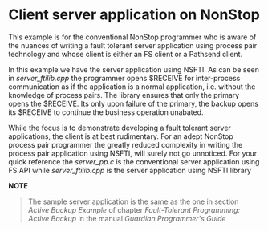 # Client server application on NonStop
This example is for the conventional NonStop programmer who is aware of the nuances of writing a fault tolerant server application using process pair technology and whose client is either an FS client or a Pathsend client.


In this example we have the server application using NSFTI. As can be seen in _server_ftilib.cpp_ the programmer opens $RECEIVE for inter-process communication as if the application is a normal application, i.e. without the knowledge of process pairs. The library ensures that only the primary opens the $RECEIVE. Its only upon failure of the primary, the backup opens its $RECEIVE to continue the business operation unabated.


While the focus is to demonstrate developing a fault tolerant server applications, the client is at best rudimentary.
For an adept NonStop process pair programmer the greatly reduced complexity in writing the process pair application using NSFTI, will surely not go unnoticed. For your quick reference the _server_pp.c_ is the conventional server application using FS API while _server_ftilib.cpp_ is the server application using NSFTI library

**NOTE**
> The sample server application is the same as the one in section _Active Backup Example_ of chapter _Fault-Tolerant Programming: Active Backup_ in the manual _Guardian Programmer's Guide_
